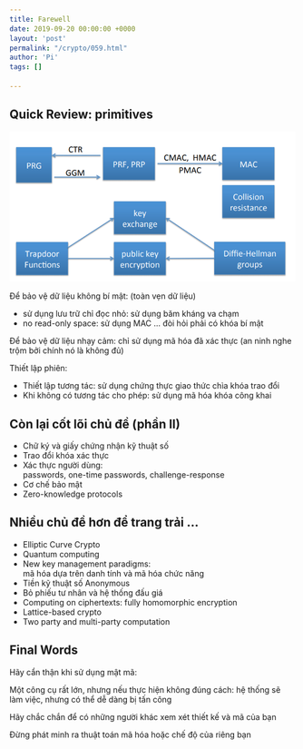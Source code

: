 ```yaml
---
title: Farewell
date: 2019-09-20 00:00:00 +0000
layout: 'post'
permalink: "/crypto/059.html"
author: 'Pi'
tags: []

---
```


## Quick	Review:		primitives

<img src="https://raw.githubusercontent.com/x3pi/storage/master/images/crypto/020.PNG">

Để bảo vệ dữ liệu không bí mật: (toàn vẹn dữ liệu)
- sử dụng lưu trữ chỉ đọc nhỏ: sử dụng băm kháng va chạm
- no read-only space: sử dụng MAC ... đòi hỏi phải có khóa bí mật

Để bảo vệ dữ liệu nhạy cảm: chỉ sử dụng mã hóa đã xác thực (an ninh nghe trộm bởi chính nó là không đủ)

Thiết lập phiên:
- Thiết lập tương tác: sử dụng chứng thực giao thức chìa khóa trao đổi
- Khi không có tương tác cho phép: sử dụng mã hóa khóa công khai

## Còn lại cốt lõi chủ đề (phần II)

- Chữ ký và giấy chứng nhận kỹ thuật số
- Trao đổi khóa xác thực
- Xác thực người dùng:<br/>
passwords, one-time passwords, challenge-response
- Cơ chế bảo mật
- Zero-knowledge protocols

## Nhiều chủ đề hơn để trang trải ...

- Elliptic Curve Crypto
- Quantum computing
- New key management paradigms:<br/>
mã hóa dựa trên danh tính và mã hóa chức năng
- Tiền kỹ thuật số Anonymous
- Bỏ phiếu tư nhân và hệ thống đấu giá
- Computing on ciphertexts: fully homomorphic encryption
- Lattice-based	crypto
- Two party and multi-party computation

## Final Words

Hãy cẩn thận khi sử dụng mật mã:<br/>

Một công cụ rất lớn, nhưng nếu thực hiện không đúng cách: hệ thống sẽ làm việc, nhưng có thể dễ dàng bị tấn công

Hãy chắc chắn để có những người khác xem xét thiết kế và mã của bạn

Đừng phát minh ra thuật toán mã hóa hoặc chế độ của riêng bạn